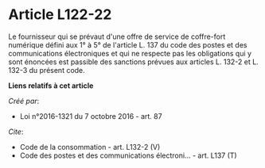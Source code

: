 # Article L122-22

Le fournisseur qui se prévaut d'une offre de service de coffre-fort numérique défini aux 1° à 5° de l'article L. 137 du code
des postes et des communications électroniques et qui ne respecte pas les obligations qui y sont énoncées est passible des
sanctions prévues aux articles L. 132-2 et L. 132-3 du présent code.

**Liens relatifs à cet article**

_Créé par_:

  - Loi n°2016-1321 du 7 octobre 2016 - art. 87

_Cite_:

  - Code de la consommation - art. L132-2 (V)
  - Code des postes et des communications électroni... - art. L137 (T)
